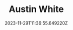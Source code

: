 ---
title: "Austin White"
category: "IndieWeb & Personal Blogs"
site_url: https://austinwhite.org
feed_url: https://austinwhite.org/feed.rss
date: 2023-11-29T11:36:55.649220Z
domain: austinwhite.org

---
